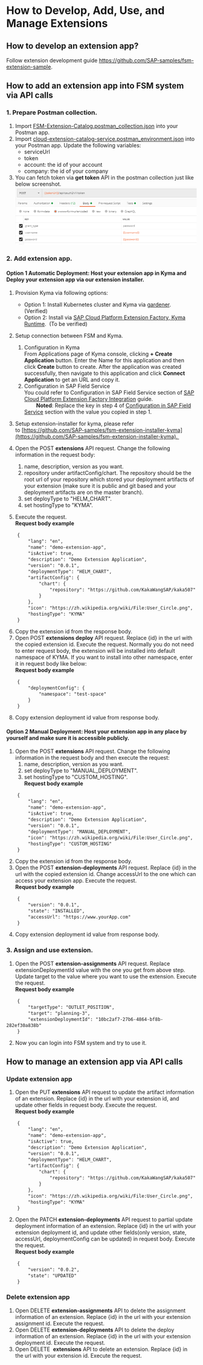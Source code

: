 # How to Develop, Add, Use, and Manage Extensions
## How to develop an extension app?
Follow extension development guide https://github.com/SAP-samples/fsm-extension-sample.
## How to add an extension app into FSM system via API calls
### 1. Prepare Postman collection.
1. Import [FSM-Extension-Catalog.postman_collection.json](../postman/FSM-Extension-Catalog.postman_collection.json) into your Postman app. 
2. Import [cloud-extension-catalog-service.postman_environment.json](../postman/cloud-extension-catalog-service.postman_environment.json) into your Postman app.  Update the following variables:  
    - serviceUrl  
    - token  
    - account: the id of your account    
    - company: the id of your company  
3. You can fetch token via **get token** API in the postman collection just like below screenshot.  
![token](./token.png)
### 2. Add extension app.
#### Option 1 Automatic Deployment: Host your extension app in Kyma and Deploy your extension app via our extension installer.  
1. Provision Kyma via following options:
    - Option 1: Install Kubernetes cluster and Kyma via [gardener](https://gardener.cloud/documentation/050-tutorials/content/howto/gardener_gcp/).  (Verified)
    - Option 2: Install via [SAP Cloud Platform Extension Factory, Kyma Runtime](https://jam4.sapjam.com/groups/mYaTDaPrTFfwSbtvLnKjox/content?folder_id=vQPDbF2tshMpsFQWBhLeGZ).  (To be verified)
2. Setup connection between FSM and Kyma.
    1. Configuration in Kyma  
        From Applications page of Kyma console, clicking **+ Create Application** button. Enter the Name for this application and then click **Create** button to create. After the application was created successfully, then navigate to this application and click **Connect Application** to get an URL and copy it.
    2. Configuration in SAP Field Service  
        You could refer to Configuration in SAP Field Service section of [SAP Cloud Platform Extension Factory Integration](https://docs.coresystems.net/extensions-ui-plugins/cloud-platform-extension-factory-integration.html) guide.  
        **Noted**: Replace the key in step 4 of [Configuration in SAP Field Service](https://docs.coresystems.net/extensions-ui-plugins/cloud-platform-extension-factory-integration.html) section with the value you copied in step 1.

3. Setup extension-installer for kyma, please refer to [https://github.com/SAP-samples/fsm-extension-installer-kyma](https://github.com/SAP-samples/fsm-extension-installer-kyma). 
4. Open the POST **extensions** API request. Change the following information in the request body:
    1. name, description, version as you want.
    2. repository under artifactConfig/chart. The repository should be the root url of your repository which stored your deployment artifacts of your extension (make sure it is public and git based and your deployment artifacts are on the master branch). 
    3. set deployType to "HELM_CHART". 
    4. set hostingType to "KYMA". 
5. Execute the request.  
    **Request body example**
```
    {
        "lang": "en",
        "name": "demo-extension-app",
        "isActive": true,
        "description": "Demo Extension Application",
        "version": "0.0.1",
        "deploymentType": "HELM_CHART",
        "artifactConfig": {
            "chart": {
                "repository": "https://github.com/KakaWangSAP/kaka507"
            }
        },
        "icon": "https://zh.wikipedia.org/wiki/File:User_Circle.png",
        "hostingType": "KYMA"
    }
```
6. Copy the extension id from the response body.
7. Open POST **extensions deploy** API request. Replace {id} in the url with the copied extension id. Execute the request. Normally you do not need to enter request body, the extension will be installed into default namespace of KYMA. If you want to install into other namespace, enter it in request body like below:  
    **Request body example**
```
    {
        "deploymentConfig": {
            "namespace": "test-space"
        }
    }
```
8. Copy extension deployment id value from response body.
#### Option 2 Manual Deployment: Host your extension app in any place by yourself and make sure it is accessible publicly.  
1. Open the POST **extensions** API request. Change the following information in the request body and then execute the request:  
    1. name, description, version as you want.  
    2. set deployType to "MANUAL_DEPLOYMENT".  
    3. set hostingType to "CUSTOM_HOSTING".  
    **Request body example**
```
    {
        "lang": "en",
        "name": "demo-extension-app",
        "isActive": true,
        "description": "Demo Extension Application",
        "version": "0.0.1",
        "deploymentType": "MANUAL_DEPLOYMENT",
        "icon": "https://zh.wikipedia.org/wiki/File:User_Circle.png",
        "hostingType": "CUSTOM_HOSTING"
    }
```
2. Copy the extension id from the response body.
3. Open the POST **extension-deployments** API request. Replace {id} in the url with the copied extension id. Change accessUrl to the one which can access your extension app. Execute the request.  
    **Request body example**
```
    {
    	"version": "0.0.1",
    	"state": "INSTALLED",
        "accessUrl": "https://www.yourApp.com"
    }
```
4. Copy extension deployment id value from response body.
### 3. Assign and use extension.
1. Open the POST **extension-assignments** API request. Replace extensionDeploymentId value with the one you get from above step. Update target to the value where you want to use the extension. Execute the request.  
    **Request body example**
```
    {
        "targetType": "OUTLET_POSITION",
        "target": "planning-3",
        "extensionDeploymentId": "10bc2af7-27b6-4864-bf8b-282ef30a838b"
    }
```
2. Now you can login into FSM system and try to use it.
## How to manage an extension app via API calls
### Update extension app
1. Open the PUT **extensions** API request to update the artifact information of an extension. Replace {id} in the url with your extension id, and update other fields in request body. Execute the request.  
    **Request body example**
```
    {
        "lang": "en",
        "name": "demo-extension-app",
        "isActive": true,
        "description": "Demo Extension Application",
        "version": "0.0.1",
        "deploymentType": "HELM_CHART",
        "artifactConfig": {
            "chart": {
                "repository": "https://github.com/KakaWangSAP/kaka507"
            }
        },
        "icon": "https://zh.wikipedia.org/wiki/File:User_Circle.png",
        "hostingType": "KYMA"
    }
```
2. Open the PATCH **extension-deployments** API request to partial update deployment information of an extension. Replace {id} in the url with your extension deployment id, and update other fields(only version, state, accessUrl, deploymentConfig can be updated) in request body. Execute the request.  
    **Request body example**
```
    {
        "version": "0.0.2",
        "state": "UPDATED"
    }
```
### Delete extension app
1. Open DELETE **extension-assignments** API to delete the assignment information of an extension. Replace {id} in the url with your extension assignment id. Execute the request.
2. Open DELETE **extension-deployments** API to delete the deploy information of an extension. Replace {id} in the url with your extension deployment id. Execute the request.
3. Open DELETE  **extensions** API to delete an extension. Replace {id} in the url with your extension id. Execute the request.
